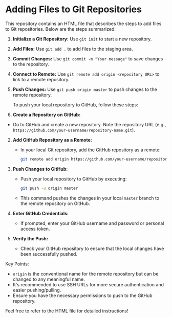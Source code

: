 # Adding Files to Git Repositories

This repository contains an HTML file that describes the steps to add files to Git repositories. Below are the steps summarized:

1. **Initialize a Git Repository:** Use `git init` to start a new repository.
2. **Add Files:** Use `git add .` to add files to the staging area.
3. **Commit Changes:** Use `git commit -m "Your message"` to save changes to the repository.
4. **Connect to Remote:** Use `git remote add origin <repository URL>` to link to a remote repository.
5. **Push Changes:** Use `git push origin master` to push changes to the remote repository.

    To push your local repository to GitHub, follow these steps:

1.   **Create a Repository on GitHub:**
   - Go to GitHub and create a new repository. Note the repository URL (e.g., `https://github.com/your-username/repository-name.git`).

2. **Add GitHub Repository as a Remote:**
   - In your local Git repository, add the GitHub repository as a remote:
     ```bash
     git remote add origin https://github.com/your-username/repository-name.git
     ```

3. **Push Changes to GitHub:**
   - Push your local repository to GitHub by executing:
     ```bash
     git push -u origin master
     ```
   - This command pushes the changes in your local `master` branch to the remote repository on GitHub.

4. **Enter GitHub Credentials:**
   - If prompted, enter your GitHub username and password or personal access token.

5. **Verify the Push:**
   - Check your GitHub repository to ensure that the local changes have been successfully pushed.

Key Points:
- `origin` is the conventional name for the remote repository but can be changed to any meaningful name.
- It's recommended to use SSH URLs for more secure authentication and easier pushing/pulling.
- Ensure you have the necessary permissions to push to the GitHub repository.

Feel free to refer to the HTML file for detailed instructions!
